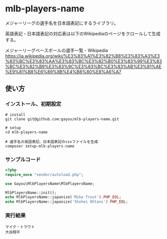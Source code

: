 # mlb-players-name
メジャーリーグの選手名を日本語表記にするライブラリ。

英語表記・日本語表記の対応表は以下のWikipediaのページをクロールして生成する。

メジャーリーグベースボールの選手一覧 - Wikipedia
https://ja.wikipedia.org/wiki/%E3%83%A1%E3%82%B8%E3%83%A3%E3%83%BC%E3%83%AA%E3%83%BC%E3%82%B0%E3%83%99%E3%83%BC%E3%82%B9%E3%83%9C%E3%83%BC%E3%83%AB%E3%81%AE%E9%81%B8%E6%89%8B%E4%B8%80%E8%A6%A7


## 使い方
### インストール、初期設定
```
# install
git clone git@github.com:gayou/mlb-players-name.git

# setup
cd mlb-players-name

# 選手名の英語表記、日本語表記のcsvファイルを生成
composer setup-mlb-players-name
```

### サンプルコード
```php
<?php
require_once "vendor/autoload.php";

use Gayou\MlbPlayersName\MlbPlayersName;

MlbPlayersName::init();
echo MlbPlayersName::japanize('Mike Trout').PHP_EOL;
echo MlbPlayersName::japanize('Shohei Ohtani').PHP_EOL;
```

### 実行結果
```
マイク・トラウト
大谷翔平
```
